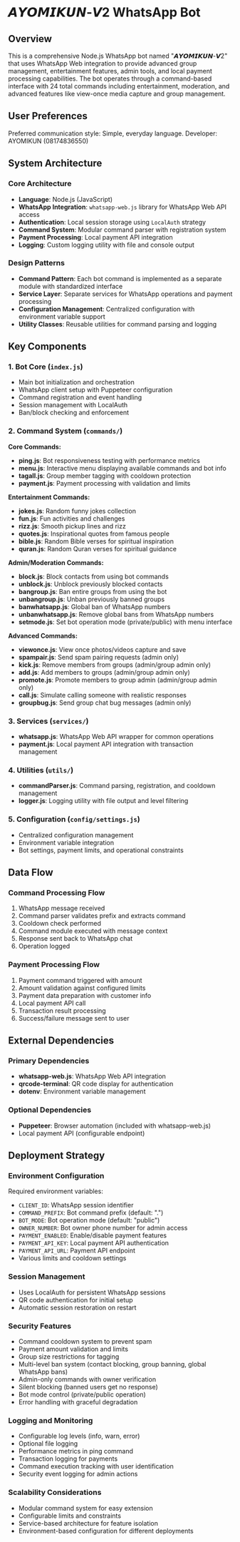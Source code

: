 # 𝘼𝙔𝙊𝙈𝙄𝙆𝙐𝙉-𝙑2 WhatsApp Bot

## Overview

This is a comprehensive Node.js WhatsApp bot named "𝘼𝙔𝙊𝙈𝙄𝙆𝙐𝙉-𝙑2" that uses WhatsApp Web integration to provide advanced group management, entertainment features, admin tools, and local payment processing capabilities. The bot operates through a command-based interface with 24 total commands including entertainment, moderation, and advanced features like view-once media capture and group management.

## User Preferences

Preferred communication style: Simple, everyday language.
Developer: AYOMIKUN (08174836550)

## System Architecture

### Core Architecture
- **Language**: Node.js (JavaScript)
- **WhatsApp Integration**: `whatsapp-web.js` library for WhatsApp Web API access
- **Authentication**: Local session storage using `LocalAuth` strategy
- **Command System**: Modular command parser with registration system
- **Payment Processing**: Local payment API integration
- **Logging**: Custom logging utility with file and console output

### Design Patterns
- **Command Pattern**: Each bot command is implemented as a separate module with standardized interface
- **Service Layer**: Separate services for WhatsApp operations and payment processing
- **Configuration Management**: Centralized configuration with environment variable support
- **Utility Classes**: Reusable utilities for command parsing and logging

## Key Components

### 1. Bot Core (`index.js`)
- Main bot initialization and orchestration
- WhatsApp client setup with Puppeteer configuration
- Command registration and event handling
- Session management with LocalAuth
- Ban/block checking and enforcement

### 2. Command System (`commands/`)
**Core Commands:**
- **ping.js**: Bot responsiveness testing with performance metrics
- **menu.js**: Interactive menu displaying available commands and bot info
- **tagall.js**: Group member tagging with cooldown protection
- **payment.js**: Payment processing with validation and limits

**Entertainment Commands:**
- **jokes.js**: Random funny jokes collection
- **fun.js**: Fun activities and challenges
- **rizz.js**: Smooth pickup lines and rizz
- **quotes.js**: Inspirational quotes from famous people
- **bible.js**: Random Bible verses for spiritual inspiration
- **quran.js**: Random Quran verses for spiritual guidance

**Admin/Moderation Commands:**
- **block.js**: Block contacts from using bot commands
- **unblock.js**: Unblock previously blocked contacts
- **bangroup.js**: Ban entire groups from using the bot
- **unbangroup.js**: Unban previously banned groups
- **banwhatsapp.js**: Global ban of WhatsApp numbers
- **unbanwhatsapp.js**: Remove global bans from WhatsApp numbers
- **setmode.js**: Set bot operation mode (private/public) with menu interface

**Advanced Commands:**
- **viewonce.js**: View once photos/videos capture and save
- **spampair.js**: Send spam pairing requests (admin only)
- **kick.js**: Remove members from groups (admin/group admin only)
- **add.js**: Add members to groups (admin/group admin only)
- **promote.js**: Promote members to group admin (admin/group admin only)
- **call.js**: Simulate calling someone with realistic responses
- **groupbug.js**: Send group chat bug messages (admin only)

### 3. Services (`services/`)
- **whatsapp.js**: WhatsApp Web API wrapper for common operations
- **payment.js**: Local payment API integration with transaction management

### 4. Utilities (`utils/`)
- **commandParser.js**: Command parsing, registration, and cooldown management
- **logger.js**: Logging utility with file output and level filtering

### 5. Configuration (`config/settings.js`)
- Centralized configuration management
- Environment variable integration
- Bot settings, payment limits, and operational constraints

## Data Flow

### Command Processing Flow
1. WhatsApp message received
2. Command parser validates prefix and extracts command
3. Cooldown check performed
4. Command module executed with message context
5. Response sent back to WhatsApp chat
6. Operation logged

### Payment Processing Flow
1. Payment command triggered with amount
2. Amount validation against configured limits
3. Payment data preparation with customer info
4. Local payment API call
5. Transaction result processing
6. Success/failure message sent to user

## External Dependencies

### Primary Dependencies
- **whatsapp-web.js**: WhatsApp Web API integration
- **qrcode-terminal**: QR code display for authentication
- **dotenv**: Environment variable management

### Optional Dependencies
- **Puppeteer**: Browser automation (included with whatsapp-web.js)
- Local payment API (configurable endpoint)

## Deployment Strategy

### Environment Configuration
Required environment variables:
- `CLIENT_ID`: WhatsApp session identifier
- `COMMAND_PREFIX`: Bot command prefix (default: ".")
- `BOT_MODE`: Bot operation mode (default: "public")
- `OWNER_NUMBER`: Bot owner phone number for admin access
- `PAYMENT_ENABLED`: Enable/disable payment features
- `PAYMENT_API_KEY`: Local payment API authentication
- `PAYMENT_API_URL`: Payment API endpoint
- Various limits and cooldown settings

### Session Management
- Uses LocalAuth for persistent WhatsApp sessions
- QR code authentication for initial setup
- Automatic session restoration on restart

### Security Features
- Command cooldown system to prevent spam
- Payment amount validation and limits
- Group size restrictions for tagging
- Multi-level ban system (contact blocking, group banning, global WhatsApp bans)
- Admin-only commands with owner verification
- Silent blocking (banned users get no response)
- Bot mode control (private/public operation)
- Error handling with graceful degradation

### Logging and Monitoring
- Configurable log levels (info, warn, error)
- Optional file logging
- Performance metrics in ping command
- Transaction logging for payments
- Command execution tracking with user identification
- Security event logging for admin actions

### Scalability Considerations
- Modular command system for easy extension
- Configurable limits and constraints
- Service-based architecture for feature isolation
- Environment-based configuration for different deployments